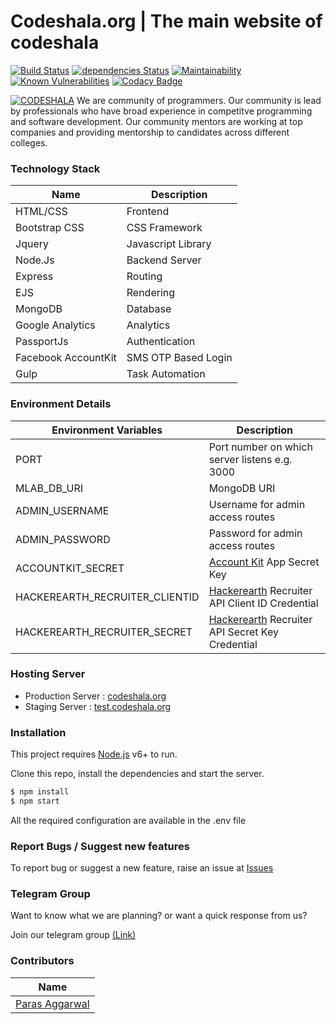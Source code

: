 # Codeshala.org | The main website of codeshala 
[![Build Status](https://travis-ci.org/CodeShala/codeshala.org.svg?branch=master)](https://travis-ci.org/CodeShala/codeshala.org)
[![dependencies Status](https://david-dm.org/CodeShala/codeshala.org/status.svg)](https://david-dm.org/CodeShala/codeshala.org)
[![Maintainability](https://api.codeclimate.com/v1/badges/f37d4d4157772414cf56/maintainability)](https://codeclimate.com/github/CodeShala/codeshala.org/maintainability)
[![Known Vulnerabilities](https://snyk.io/test/github/codeshala/codeshala.org/badge.svg?targetFile=package.json)](https://snyk.io/test/github/codeshala/codeshala.org?targetFile=package.json)
[![Codacy Badge](https://api.codacy.com/project/badge/Grade/7126edb0882944dbab00a9cd6e319027)](https://www.codacy.com/app/vipinkhushu/codeshala.org)

[![CODESHALA](http://codeshala.org/assets/images/site_logo.png)](http://codeshala.org/assets/images/site_logo.png)
We are community of programmers. Our community is lead by professionals who have broad experience in competitve programming and software development. Our community mentors are working at top companies and providing mentorship to candidates across different colleges.

### Technology Stack

| Name | Description |
| ------ | ------ |
| HTML/CSS | Frontend |
| Bootstrap CSS | CSS Framework |
| Jquery | Javascript Library|
| Node.Js | Backend Server |
| Express | Routing |
| EJS | Rendering |
| MongoDB | Database |
| Google Analytics | Analytics |
| PassportJs | Authentication |
| Facebook AccountKit | SMS OTP Based Login |
| Gulp | Task Automation |



### Environment Details

| Environment Variables | Description |
| ------ | ------ |
| PORT | Port number on which server listens e.g. 3000 |
| MLAB_DB_URI | MongoDB URI |
| ADMIN_USERNAME | Username for admin access routes |
| ADMIN_PASSWORD | Password for admin access routes |
| ACCOUNTKIT_SECRET | [Account Kit](https://accountkit.com/) App Secret Key |
| HACKEREARTH_RECRUITER_CLIENTID | [Hackerearth](https://www.hackerearth.com/) Recruiter API Client ID Credential|
| HACKEREARTH_RECRUITER_SECRET | [Hackerearth](https://www.hackerearth.com/) Recruiter API Secret Key Credential |


### Hosting Server

* Production Server : [codeshala.org](http://codeshala.org)
* Staging Server : [test.codeshala.org](http://test.codeshala.org)



### Installation
This project requires [Node.js](https://nodejs.org/) v6+ to run.

Clone this repo, install the dependencies and start the server.

```sh
$ npm install
$ npm start
```

All the required configuration are available in the .env file

### Report Bugs / Suggest new features
To report bug or suggest a new feature, raise an issue at [Issues](https://github.com/CodeShala/codeshala.org/issues)

### Telegram Group
Want to know what we are planning? or want a quick response from us?

Join our telegram group [(Link)](https://t.me/joinchat/DcctBhG8A1pP4y1O11gK6w) 
### Contributors

| Name |
| ------ |
| [Paras Aggarwal](https://github.com/paras-aggarwal/) |